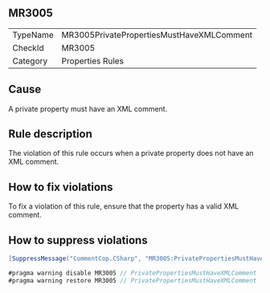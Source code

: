 ## MR3005

<table>
<tr>
  <td>TypeName</td>
  <td>MR3005PrivatePropertiesMustHaveXMLComment</td>
</tr>
<tr>
  <td>CheckId</td>
  <td>MR3005</td>
</tr>
<tr>
  <td>Category</td>
  <td>Properties Rules</td>
</tr>
</table>

## Cause

A private property must have an XML comment.

## Rule description

The violation of this rule occurs when a private property does not have an XML comment.

## How to fix violations

To fix a violation of this rule, ensure that the property has a valid XML comment.

## How to suppress violations

```csharp
[SuppressMessage("CommentCop.CSharp", "MR3005:PrivatePropertiesMustHaveXMLComment", Justification = "Reviewed.")]
```

```csharp
#pragma warning disable MR3005 // PrivatePropertiesMustHaveXMLComment
#pragma warning restore MR3005 // PrivatePropertiesMustHaveXMLComment
```